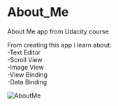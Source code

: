 # About_Me

About Me app from Udacity course

From creating this app i learn about:</br>
-Text Editor</br>
-Scroll View</br>
-Image View</br>
-View Binding</br>
-Data Binding</br>


![AboutMe](https://user-images.githubusercontent.com/15187211/150682110-4f1293a2-c036-4b0f-acde-69edb0999bfd.gif)
